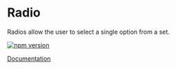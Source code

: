 # Radio

Radios allow the user to select a single option from a set.

[![npm version](https://badge.fury.io/js/%40vrembem%2Fradio.svg)](https://www.npmjs.com/package/%40vrembem%2Fradio)

[Documentation](https://vrembem.com/packages/radio)
